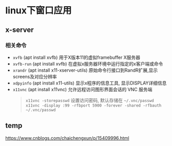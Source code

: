 # linux下窗口应用


## x-server

### 相关命令
- `xvfb` (apt install xvfb) 用于X版本11的虚拟framebuffer X服务器
- `xvfb-run` (apt install xvfb) 在虚拟x服务器环境中运行指定的x客户端或命令
- `xrandr` (apt install x11-xserver-utils) 原始命令行接口到RandR扩展,显示screens及对应分辨率
- `xdpyinfo` (apt install x11-utils) 显示x程序的信息工具, 显示DISPLAY详细信息
- `x11vnc` (apt install x11vnc) 允许远程访问图形界面会话的 VNC 服务端
    > `x11vnc -storepasswd` 设置访问密码, 默认存储在 `~/.vnc/passwd`
    > `x11vnc -display :99 -rfbport 5900 -forever -shared -rfbauth ~/.vnc/passwd`

## temp
https://www.cnblogs.com/chaichengxun/p/15409996.html